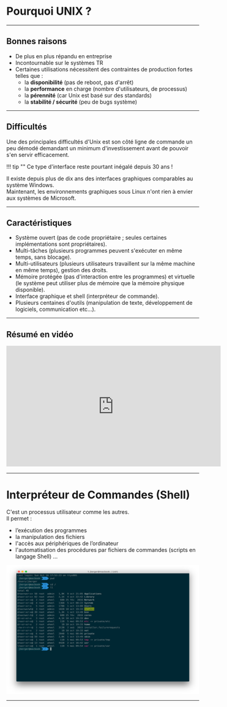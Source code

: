 
# Pourquoi UNIX ?

---

## Bonnes raisons

- De plus en plus répandu en entreprise
- Incontournable sur le systèmes TR
- Certaines utilisations nécessitent des contraintes de production fortes telles que :
    - la **disponibilité** (pas de reboot, pas d'arrêt)
    - la **performance** en charge (nombre d'utilisateurs, de processus)
    - la **pérennité** (car Unix est basé sur des standards)
    - la **stabilité / sécurité** (peu de bugs système)

---

## Difficultés

Une des principales difficultés d'Unix est son côté ligne de commande un peu démodé demandant un minimum d'investissement avant de pouvoir s'en servir efficacement.  

!!! tip "" 
    Ce type d'interface reste pourtant inégalé depuis 30 ans !  
    
    
Il existe depuis plus de dix ans des interfaces graphiques comparables au système Windows.  
Maintenant,  les environnements graphiques sous Linux n'ont rien à envier aux systèmes de Microsoft.  

---

## Caractéristiques

- Système ouvert (pas de code propriétaire ; seules certaines implémentations sont propriétaires).  
- Multi-tâches (plusieurs programmes peuvent s'exécuter en même temps, sans blocage).  
- Multi-utilisateurs (plusieurs utilisateurs travaillent sur la même machine en même temps), gestion des droits.  
- Mémoire protégée (pas d'interaction entre les programmes) et virtuelle (le système peut utiliser plus de mémoire que la mémoire physique disponible).  
- Interface graphique et shell (interpréteur de commande).  
- Plusieurs centaines d'outils (manipulation de texte, développement de logiciels, communication etc...).  


---

## Résumé en vidéo
 
<div class="video-wrapper">
<p align="center">
<iframe width="560" height="315" src="https://www.youtube.com/embed/opBSsNDnAc4" frameborder="0" allow="accelerometer; autoplay; clipboard-write; encrypted-media; gyroscope; picture-in-picture" allowfullscreen></iframe>
</p>
</div>

---

# Interpréteur de Commandes (Shell)

C'est un processus utilisateur comme les autres.  
Il permet : 

- l’exécution des programmes
- la manipulation des fichiers
- l'accès aux périphériques de l’ordinateur
- l'automatisation des procédures par fichiers de commandes (scripts en langage Shell) ...


![shell](./assets/images/shell/shell.png "shell")

---
